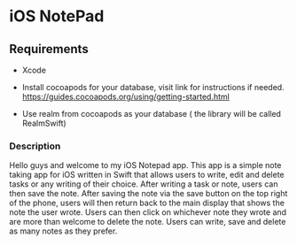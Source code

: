 # iOS NotePad

## Requirements 

* Xcode 
* Install cocoapods for your database, visit link for instructions if needed. https://guides.cocoapods.org/using/getting-started.html

* Use realm from cocoapods as your database ( the library will be called RealmSwift)


### Description 

Hello guys and welcome to my iOS Notepad app. This app is a simple note taking app for iOS written in Swift that allows users to write, edit and delete tasks or any writing of their choice. After writing a task or note, users can then save the note. After saving the note via the save button on the top right of the phone, users will then return back to the main display that shows the note the user wrote. Users can then click on whichever note they wrote and are more than welcome to delete the note. Users can write, save and delete as many notes as they prefer.
